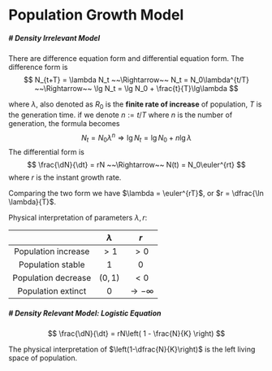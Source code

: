 # Population Growth Model

$$
\newcommand{\euler}{\mathrm{e}}
\newcommand{\d}{\text d}
\newcommand{\dt}{\d t}
\newcommand{\dN}{\d N}
\newcommand{\dP}{\d P}
$$

##### # Density Irrelevant Model

There are difference equation form and differential equation form. The difference form is 
$$
N_{t+T} = \lambda N_t
~~\Rightarrow~~
N_t = N_0\lambda^{t/T}
~~\Rightarrow~~
\lg N_t = \lg N_0 + \frac{t}{T}\lg\lambda
$$

where $\lambda$, also denoted as $R_0$ is the **finite rate of increase** of population, $T$ is the generation time. if we denote $n:=t/T$ where $n$ is the number of generation, the formula becomes
$$
N_t = N_0\lambda^n \Rightarrow \lg N_t = \lg N_0 + n\lg \lambda
$$
The differential form is
$$
\frac{\dN}{\dt} = rN
~~\Rightarrow~~
N(t) = N_0\euler^{rt}
$$
where $r$ is the instant growth rate.

Comparing the two form we have $\lambda = \euler^{rT}$, or $r = \dfrac{\ln \lambda}{T}$.

Physical interpretation of parameters $\lambda ,r$:

|          | $\lambda$ | $r$ |
| :------: | :----------------------------------------------------------: | :----------------------------------------------------------: |
| Population increase | $>1$                                                         | $>0$                                                         |
| Population stable | $1$                                                         | $0$                                                         |
| Population decrease | $(0,1)$                                                      | $<0$                                                         |
| Population extinct | $0$                                                         | $\rightarrow -\infty$                                     |



##### # Density Relevant Model: Logistic Equation

$$
\frac{\dN}{\dt} = rN\left( 1 - \frac{N}{K} \right)
$$

The physical interpretation of $\left(1-\dfrac{N}{K}\right)$ is the left living space of population.
